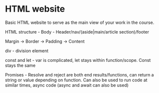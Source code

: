 # HTML website

Basic HTML website to serve as the main view of your work in the course.

HTML structure - Body - Header/nav/(aside|main/article section)/footer

Margin -> Border -> Padding -> Content

div - division element


const and let - var is complicated, let stays within function/scope. Const stays the same

Promises - Resolve and reject are both end results/functions, can return a string or value depending on function. Can also be used to run code at similar times, async code (async and await can also be used)